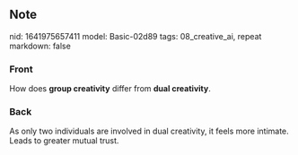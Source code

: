## Note
nid: 1641975657411
model: Basic-02d89
tags: 08_creative_ai, repeat
markdown: false

### Front
How does <b>group creativity</b> differ from <b>dual
creativity</b>.

### Back
As only two individuals are involved in dual creativity, it feels more intimate. Leads to greater mutual trust.
